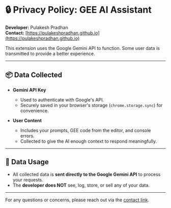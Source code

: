 # 🔒 Privacy Policy: GEE AI Assistant

**Developer:** Pulakesh Pradhan  
**Contact:** [https://pulakeshpradhan.github.io](https://pulakeshpradhan.github.io)

This extension uses the Google Gemini API to function. Some user data is transmitted to provide a better experience.

---

## 📦 Data Collected

- **Gemini API Key**  
  - Used to authenticate with Google's API.  
  - Securely saved in your browser's storage (`chrome.storage.sync`) for convenience.

- **User Content**  
  - Includes your prompts, GEE code from the editor, and console errors.  
  - Collected to give the AI enough context to respond meaningfully.

---

## 🔐 Data Usage

- All collected data is **sent directly to the Google Gemini API** to process your requests.
- The **developer does NOT** see, log, store, or sell any of your data.

---

For any questions or concerns, please reach out via the [contact link](https://pulakeshpradhan.github.io).

